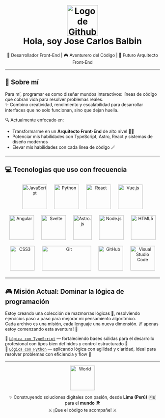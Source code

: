 <h1 align="center">
  <img src="https://media.giphy.com/media/WcYnTzdrjQphdu33xs/giphy.gif" alt="Logo de Github" width="100" />
  <br/>
  <strong>Hola, soy Jose Carlos Balbin</strong>
</h1>

<p align="center">
  🚀 Desarrollador Front-End | 🎮 Aventurero del Código | 🎨 Futuro Arquitecto Front-End
</p>

---

## 🎯 Sobre mí

Para mí, programar es como diseñar mundos interactivos: líneas de código que cobran vida para resolver problemas reales.  
✨ Combino creatividad, rendimiento y escalabilidad para desarrollar interfaces que no solo funcionan, sino que dejan huella.

🔍 Actualmente enfocado en:
- Transformarme en un **Arquitecto Front-End** de alto nivel 🧙‍♂️
- Potenciar mis habilidades con TypeScript, Astro, React y sistemas de diseño modernos
- Elevar mis habilidades con cada línea de código 🪄

---

## 💻 Tecnologías que uso con frecuencia

<div align="left">

<p align="center">
  <!-- Lenguajes -->
  <img src="https://media4.giphy.com/media/v1.Y2lkPTc5MGI3NjExNHppcDlkeDA1eXAxcjN6cTI2M25uaTZ1eGVoZ3E3eWM3emZ3OHd1bCZlcD12MV9pbnRlcm5hbF9naWZfYnlfaWQmY3Q9cw/ln7z2eWriiQAllfVcn/giphy.gif" title="JavaScript" alt="JavaScript" width="80" height="80" style="margin: 10px;" />
  <img src="https://media.giphy.com/media/LMt9638dO8dftAjtco/giphy.gif" title="Python" alt="Python" width="80" height="80" style="margin: 10px;" />

  <!-- Frameworks & Librerías -->
  <img src="https://media.giphy.com/media/eNAsjO55tPbgaor7ma/giphy.gif" title="React" alt="React" width="80" height="80" style="margin: 10px;" />
  <img src="https://media.giphy.com/media/VgGthkhUvGgOit7Y9i/giphy.gif" title="Vue.js" alt="Vue.js" width="80" height="80" style="margin: 10px;" />
  <img src="https://media.giphy.com/media/XEDIHHp3i8bVoEdxd7/giphy.gif" title="Angular" alt="Angular" width="80" height="80" style="margin: 10px;" />
  <img src="https://media.giphy.com/media/Y1q8LF4Fc6DoQYC3fi/giphy.gif" title="Svelte" alt="Svelte" width="80" height="80" style="margin: 10px;" />
  <img src="https://media.giphy.com/media/B61SFWeRCILrGoINTu/giphy.gif" title="Astro.js" alt="Astro.js" width="60" height="80" style="margin: 10px;" />
  <img src="https://media.giphy.com/media/kdFc8fubgS31b8DsVu/giphy.gif" title="Node.js" alt="Node.js" width="80" height="80" style="margin: 10px;" />

  <!-- HTML & CSS -->
  <img src="https://media.giphy.com/media/XAxylRMCdpbEWUAvr8/giphy.gif" title="HTML5" alt="HTML5" width="80" height="80" style="margin: 10px;" />
  <img src="https://media.giphy.com/media/fsEaZldNC8A1PJ3mwp/giphy.gif" title="CSS3" alt="CSS3" width="80" height="80" style="margin: 10px;" />

  <!-- Herramientas -->
  <img src="https://media.giphy.com/media/kH1DBkPNyZPOk0BxrM/giphy.gif" title="Git" alt="Git" width="160" height="80" style="margin: 10px;" />
  <img src="https://media.giphy.com/media/KzJkzjggfGN5Py6nkT/giphy.gif" title="GitHub" alt="GitHub" width="80" height="80" style="margin: 10px;" />
  <img src="https://media.giphy.com/media/IdyAQJVN2kVPNUrojM/giphy.gif" title="Visual Studio Code" alt="Visual Studio Code" width="80" height="80" style="margin: 10px;" />
</p>


</div>


---

## 🎮 Misión Actual: Dominar la lógica de programación

Estoy creando una colección de mazmorras lógicas 🧩, resolviendo ejercicios paso a paso para mejorar mi pensamiento algorítmico.  
Cada archivo es una misión, cada lenguaje una nueva dimensión. ¡Y apenas estoy comenzando esta aventura! 🚀

📁 [`Lógica con TypeScript`](https://github.com/jcbalbdev/logica-typescript) — fortaleciendo bases sólidas para el desarrollo profesional con tipos bien definidos y control estructurado 🧱  
📁 [`Lógica con Python`](https://github.com/jcbalbdev/logica-python) — aplicando lógica con agilidad y claridad, ideal para resolver problemas con eficiencia y flow 🐍

---

<p align="center">
  <img src="https://media.giphy.com/media/du3J3cXyzhj75IOgvA/giphy.gif?cid=790b7611e74dc98bc5e2abf119640bf9c917bd8695bdea90&ep=v1_user_favorites&rid=giphy.gif&ct=g" width="80" alt="World" />
</p>

<p align="center">
  ✨ Construyendo soluciones digitales con pasión, desde <strong>Lima (Perú)</strong> 🇵🇪 para el <strong>mundo</strong> 🌍<br/>⚔️ ¡Que el código te acompañe! ⚔️
</p>


